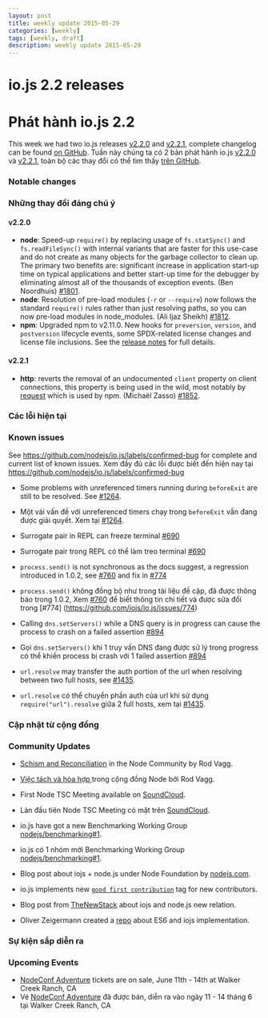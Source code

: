 ```yaml
---
layout: post
title: weekly update 2015-05-29
categories: [weekly]
tags: [weekly, draft]
description: weekly update 2015-05-29
---
```


# io.js 2.2 releases
# Phát hành io.js 2.2

This week we had two io.js releases [v2.2.0](https://iojs.org/dist/v2.2.0/) and [v2.2.1](https://iojs.org/dist/v2.2.1/), complete changelog can be found [on GitHub](https://github.com/nodejs/io.js/blob/master/CHANGELOG.md).
Tuần này chúng ta có 2 bản phát hành io.js [v2.2.0](https://iojs.org/dist/v2.2.0/) và [v2.2.1](https://iojs.org/dist/v2.2.1/),
toàn bộ các thay đổi có thể tìm thấy [trên GitHub](https://github.com/nodejs/io.js/blob/master/CHANGELOG.md).


### Notable changes
### Những thay đổi đáng chú ý

#### v2.2.0

* **node**: Speed-up `require()` by replacing usage of `fs.statSync()` and `fs.readFileSync()` with internal variants that are faster for this use-case and do not create as many objects for the garbage collector to clean up. The primary two benefits are: significant increase in application start-up time on typical applications and better start-up time for the debugger by eliminating almost all of the thousands of exception events. (Ben Noordhuis) [#1801](https://github.com/nodejs/io.js/pull/1801).
* **node**: Resolution of pre-load modules (`-r` or `--require`) now follows the standard `require()` rules rather than just resolving paths, so you can now pre-load modules in node_modules. (Ali Ijaz Sheikh) [#1812](https://github.com/nodejs/io.js/pull/1812).
* **npm**: Upgraded npm to v2.11.0. New hooks for `preversion`, `version`, and `postversion` lifecycle events, some SPDX-related license changes and license file inclusions. See the [release notes](https://github.com/npm/npm/releases/tag/v2.11.0) for full details.

#### v2.2.1

* **http**: reverts the removal of an undocumented `client` property on client connections, this property is being used in the wild, most notably by [request](https://github.com/request/request) which is used by npm. (Michaël Zasso) [#1852](https://github.com/nodejs/io.js/pull/1852).

### Các lỗi hiện tại
### Known issues

See https://github.com/nodejs/io.js/labels/confirmed-bug for complete and current list of known issues.
Xem đầy đủ các lỗi được biết đến hiện nay tại https://github.com/nodejs/io.js/labels/confirmed-bug


* Some problems with unreferenced timers running during `beforeExit` are still to be resolved. See [#1264](https://github.com/nodejs/io.js/issues/1264).
* Một vài vấn đề với unreferenced timers chạy trong  `beforeExit` vẫn đang được giải quyết. Xem tại [#1264](https://github.com/nodejs/io.js/issues/1264).

* Surrogate pair in REPL can freeze terminal [#690](https://github.com/nodejs/io.js/issues/690)
* Surrogate pair trong REPL có thể làm treo terminal [#690](https://github.com/iojs/io.js/issues/690)

* `process.send()` is not synchronous as the docs suggest, a regression introduced in 1.0.2, see [#760](https://github.com/nodejs/io.js/issues/760) and fix in [#774](https://github.com/nodejs/io.js/issues/774)
* `process.send()` không đồng bộ như trong tài liệu đề cập, đã được thông báo trong 1.0.2, Xem [#760](https://github.com/iojs/io.js/issues/760) để biết thông tin chi tiết và được sửa đổi trong [#774]
(https://github.com/iojs/io.js/issues/774)

* Calling `dns.setServers()` while a DNS query is in progress can cause the process to crash on a failed assertion [#894](https://github.com/nodejs/io.js/issues/894)
* Gọi `dns.setServers()`  khi 1 truy vấn DNS đang được sử lý trong progress có thể khiến process bị crash với 1 failed assertion [#894](https://github.com/iojs/io.js/issues/894)

* `url.resolve` may transfer the auth portion of the url when resolving between two full hosts, see [#1435](https://github.com/nodejs/io.js/issues/1435).
* `url.resolve` có thể chuyển phần auth của url khi sử dụng `require("url").resolve` giữa 2 full hosts, xem tại [#1435](https://github.com/iojs/io.js/issues/1435).

### Cập nhật từ cộng đồng
### Community Updates

* [Schism and Reconciliation](https://nodesource.com/blog/was-this-trip-really-necessary) in the Node Community by Rod Vagg.
* [Việc tách và hòa hợp ](https://nodesource.com/blog/was-this-trip-really-necessary) trong cộng đồng Node bởi Rod Vagg.

* First Node TSC Meeting available on [SoundCloud](https://soundcloud.com/node-foundation/tsc-meeting-2015-05-27).
* Làn đầu tiên Node TSC Meeting có mặt trên [SoundCloud](https://soundcloud.com/node-foundation/tsc-meeting-2015-05-27).

* io.js have got a new Benchmarking Working Group [nodejs/benchmarking#1](https://github.com/nodejs/benchmarking/issues/1).
* io.js có 1 nhóm mới Benchmarking Working Group [nodejs/benchmarking#1](https://github.com/nodejs/benchmarking/issues/1).

* Blog post about iojs + node.js under Node Foundation by [nodejs.com](http://blog.nodejs.org/2015/05/15/the-nodejs-foundation-benefits-all/).
* io.js implements new [`good first contribution`](https://github.com/nodejs/io.js/labels/good%20first%20contribution) tag for new contributors.
* Blog post from [TheNewStack](http://thenewstack.io/io-js-and-node-js-have-united-and-thats-a-good-thing/) about iojs and node.js new relation.
* Oliver Zeigermann created a [repo](https://github.com/DJCordhose/ecmascript-2015-iojs) about ES6 and iojs implementation.

### Sự kiện sắp diễn ra
### Upcoming Events

* [NodeConf Adventure](http://nodeconf.com/) tickets are on sale, June 11th - 14th at Walker Creek Ranch, CA
* Vé [NodeConf Adventure](http://nodeconf.com/) đã được bán, diễn ra vào ngày 11 - 14 tháng 6 tại Walker Creek Ranch, CA
